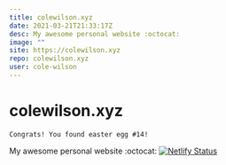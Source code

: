 ```yaml
---
title: colewilson.xyz
date: 2021-03-21T21:33:17Z
desc: My awesome personal website :octocat:
image: ""
site: https://colewilson.xyz
repo: colewilson.xyz
user: cole-wilson
---
```

# colewilson.xyz
```
Congrats! You found easter egg #14!
```
My awesome personal website :octocat:
[![Netlify Status](https://api.netlify.com/api/v1/badges/b452dc30-a1d4-45c0-8d9f-f6862378c0de/deploy-status)](https://app.netlify.com/sites/colewilson/deploys)

